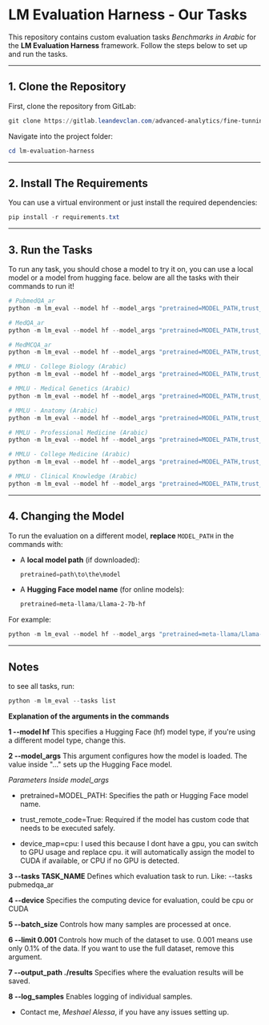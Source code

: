 # LM Evaluation Harness - Our Tasks

This repository contains custom evaluation tasks *Benchmarks in Arabic* for the **LM Evaluation Harness** framework. Follow the steps below to set up and run the tasks.

---

## 1. Clone the Repository
First, clone the repository from GitLab:

```powershell
git clone https://gitlab.leandevclan.com/advanced-analytics/fine-tunning-llm/lm-evaluation-harness/lm-evaluation-harness.git
```

Navigate into the project folder:
```powershell
cd lm-evaluation-harness
```

---

## 2. Install The Requirements
You can use a virtual environment or just install the required dependencies:
```powershell
pip install -r requirements.txt
```

---

## 3. Run the Tasks
To run any task, you should chose a model to try it on, you can use a local model or a model from hugging face.
below are all the tasks with their commands to run it!

```powershell
# PubmedQA_ar
python -m lm_eval --model hf --model_args "pretrained=MODEL_PATH,trust_remote_code=True,device_map=cpu" --tasks pubmedqa_ar --device cpu --batch_size 1 --limit 0.001 --output_path ./results --log_samples

# MedQA_ar
python -m lm_eval --model hf --model_args "pretrained=MODEL_PATH,trust_remote_code=True,device_map=cpu" --tasks medqa_ar --device cpu --batch_size 1 --limit 0.001 --output_path ./results --log_samples

# MedMCQA_ar
python -m lm_eval --model hf --model_args "pretrained=MODEL_PATH,trust_remote_code=True,device_map=cpu" --tasks medmcqa_ar --device cpu --batch_size 1 --limit 0.001 --output_path ./results --log_samples

# MMLU - College Biology (Arabic)
python -m lm_eval --model hf --model_args "pretrained=MODEL_PATH,trust_remote_code=True,device_map=cpu" --tasks mmlu_college_biology_ar --device cpu --batch_size 1 --limit 0.001 --output_path ./mmlu_results --log_samples

# MMLU - Medical Genetics (Arabic)
python -m lm_eval --model hf --model_args "pretrained=MODEL_PATH,trust_remote_code=True,device_map=cpu" --tasks mmlu_medical_genetics_ar --device cpu --batch_size 1 --limit 0.001 --output_path ./results --log_samples

# MMLU - Anatomy (Arabic)
python -m lm_eval --model hf --model_args "pretrained=MODEL_PATH,trust_remote_code=True,device_map=cpu" --tasks mmlu_anatomy_ar --device cpu --batch_size 1 --limit 0.001 --output_path ./results --log_samples

# MMLU - Professional Medicine (Arabic)
python -m lm_eval --model hf --model_args "pretrained=MODEL_PATH,trust_remote_code=True,device_map=cpu" --tasks mmlu_professional_medicine_ar --device cpu --batch_size 1 --limit 0.001 --output_path ./results --log_samples

# MMLU - College Medicine (Arabic)
python -m lm_eval --model hf --model_args "pretrained=MODEL_PATH,trust_remote_code=True,device_map=cpu" --tasks mmlu_college_medicine_ar --device cpu --batch_size 1 --limit 0.001 --output_path ./results --log_samples

# MMLU - Clinical Knowledge (Arabic)
python -m lm_eval --model hf --model_args "pretrained=MODEL_PATH,trust_remote_code=True,device_map=cpu" --tasks mmlu_clinical_knowledge_ar --device cpu --batch_size 1 --limit 0.001 --output_path ./results --log_samples
```

---

## 4. Changing the Model
To run the evaluation on a different model, **replace** `MODEL_PATH` in the commands with:

- A **local model path** (if downloaded):
  ```powershell
  pretrained=path\to\the\model
  ```
- A **Hugging Face model name** (for online models):
  ```powershell
  pretrained=meta-llama/Llama-2-7b-hf
  ```

For example:
```powershell
python -m lm_eval --model hf --model_args "pretrained=meta-llama/Llama-2-7b-hf,trust_remote_code=True,device_map=cpu" --tasks pubmedqa_ar --device cpu --batch_size 1 --limit 0.001 --output_path ./results --log_samples
```
---

## Notes
to see all tasks, run: 
```powershell
python -m lm_eval --tasks list
```

**Explanation of the arguments in the commands**

**1️ --model hf**
This specifies a Hugging Face (hf) model type, if you're using a different model type, change this.

**2️ --model_args**
This argument configures how the model is loaded. The value inside "..." sets up the Hugging Face model.

*Parameters Inside model_args*
- pretrained=MODEL_PATH:
Specifies the path or Hugging Face model name.

- trust_remote_code=True:
Required if the model has custom code that needs to be executed safely.

- device_map=cpu:
I used this because I dont have a gpu, you can switch to GPU usage and replace cpu. it will automatically assign the model to CUDA if available, or CPU if no GPU is detected.

**3️ --tasks TASK_NAME**
Defines which evaluation task to run. Like: --tasks pubmedqa_ar

**4️ --device**
Specifies the computing device for evaluation, could be cpu or CUDA


**5️ --batch_size**
Controls how many samples are processed at once.

**6️ --limit 0.001**
Controls how much of the dataset to use.
0.001 means use only 0.1% of the data.
If you want to use the full dataset, remove this argument.

**7️ --output_path ./results**
Specifies where the evaluation results will be saved.

**8️ --log_samples**
Enables logging of individual samples.


- Contact me, *Meshael Alessa*, if you have any issues setting up.

